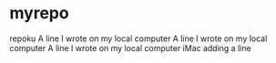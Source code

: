 # myrepo
repoku
A line I wrote on my local computer
A line I wrote on my local computer
A line I wrote on my local computer iMac
adding a line
